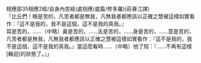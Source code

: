 相應部35相應2經/自身內苦經(處相應/處篇/修多羅)(莊春江譯)  
「比丘們！眼是苦的，凡苦者都是無我，凡無我者都應該以正確之慧被這樣如實看作：『這不是我的，我不是這個，這不是我的真我。』  
耳是苦的，……（中略）鼻是苦的，……舌是苦的，……身是苦的，……意是苦的，凡苦者都是無我，凡無我者都應該以正確之慧被這樣如實看作：『這不是我的，我不是這個，這不是我的真我。』當這麼看時……（中略）他了知：『……不再有這樣[輪迴]的狀態了。』」  
  
  
